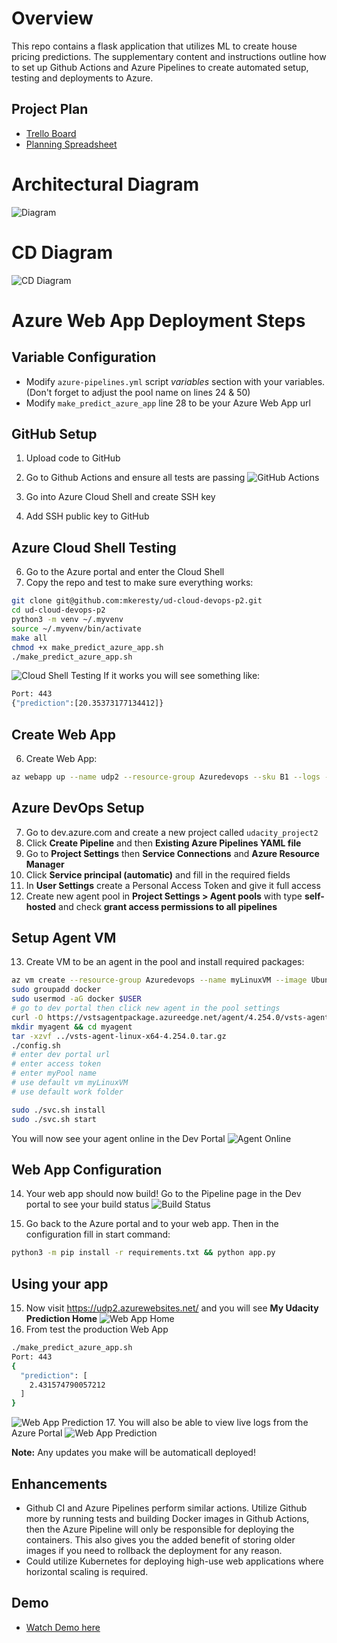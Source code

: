 # Overview

This repo contains a flask application that utilizes ML to create house pricing predictions. The supplementary content and instructions outline how to set up Github Actions and Azure Pipelines to create automated setup, testing and deployments to Azure.

## Project Plan
- [Trello Board](https://trello.com/invite/b/68042cccef3166045705d5e6/ATTIf3f09f0b617032288777c2664ce146ea5C172673/my-trello-board)
- [Planning Spreadsheet](./udacity_project_2_spreadsheet.xlsx)

# Architectural Diagram
![Diagram](./screenshots/microservices-strategy.png)

# CD Diagram
![CD Diagram](./screenshots/cd-diagram.png)


# Azure Web App Deployment Steps

## Variable Configuration
- Modify ```azure-pipelines.yml``` script *variables* section with your variables. (Don't forget to adjust the pool name on lines 24 & 50)
- Modify ```make_predict_azure_app``` line 28 to be your Azure Web App url

## GitHub Setup
1. Upload code to GitHub
2. Go to Github Actions and ensure all tests are passing
![GitHub Actions](./screenshots/ss_2_passing_gh_actions.png)

3. Go into Azure Cloud Shell and create SSH key
4. Add SSH public key to GitHub

## Azure Cloud Shell Testing
6. Go to the Azure portal and enter the Cloud Shell
5. Copy the repo and test to make sure everything works:
```bash
git clone git@github.com:mkeresty/ud-cloud-devops-p2.git
cd ud-cloud-devops-p2
python3 -m venv ~/.myvenv
source ~/.myvenv/bin/activate
make all
chmod +x make_predict_azure_app.sh
./make_predict_azure_app.sh 
```
![Cloud Shell Testing](./screenshots/ss_5_shell_test_run.png)
If it works you will see something like:
```bash
Port: 443
{"prediction":[20.35373177134412]}
```

## Create Web App
6. Create Web App:
```bash
az webapp up --name udp2 --resource-group Azuredevops --sku B1 --logs --runtime "PYTHON:3.10"
```

## Azure DevOps Setup
7. Go to dev.azure.com and create a new project called `udacity_project2`
8. Click **Create Pipeline** and then **Existing Azure Pipelines YAML file**
9. Go to **Project Settings** then **Service Connections** and **Azure Resource Manager**
10. Click **Service principal (automatic)** and fill in the required fields
11. In **User Settings** create a Personal Access Token and give it full access
12. Create new agent pool in **Project Settings > Agent pools** with type **self-hosted** and check **grant access permissions to all pipelines**

## Setup Agent VM
13. Create VM to be an agent in the pool and install required packages:
```bash
az vm create --resource-group Azuredevops --name myLinuxVM --image Ubuntu2204 --generate-ssh-keys --admin-username azureuser --public-ip-sku Standard
sudo groupadd docker
sudo usermod -aG docker $USER
# go to dev portal then click new agent in the pool settings
curl -O https://vstsagentpackage.azureedge.net/agent/4.254.0/vsts-agent-linux-x64-4.254.0.tar.gz
mkdir myagent && cd myagent
tar -xzvf ../vsts-agent-linux-x64-4.254.0.tar.gz
./config.sh
# enter dev portal url
# enter access token
# enter myPool name
# use default vm myLinuxVM
# use default work folder

sudo ./svc.sh install
sudo ./svc.sh start
```
You will now see your agent online in the Dev Portal
![Agent Online](./screenshots/ss_9_agent_online.png)


## Web App Configuration
14. Your web app should now build! Go to the Pipeline page in the Dev portal to see your build status
![Build Status](./screenshots/ss_10_deployed_app_pipeline.png)

14. Go back to the Azure portal and to your web app. Then in the configuration fill in start command:
```bash
python3 -m pip install -r requirements.txt && python app.py
```

## Using your app
15. Now visit https://udp2.azurewebsites.net/ and you will see **My Udacity Prediction Home**
![Web App Home](./screenshots/ss_12_website_update_proof.png)
16. From test the production Web App
```bash
./make_predict_azure_app.sh
Port: 443
{
  "prediction": [
    2.431574790057212
  ]
}
```
![Web App Prediction](./screenshots/ss_13_prediction_post_update.png)
17. You will also be able to view live logs from the Azure Portal
![Web App Prediction](./screenshots/ss_14_live_logs.png)


**Note:** Any updates you make will be automaticall deployed!



## Enhancements
- Github CI and Azure Pipelines perform similar actions. Utilize Github more by running tests and building Docker images in Github Actions, then the Azure Pipeline will only be responsible for deploying the containers. This also gives you the added benefit of storing older images if you need to rollback the deployment for any reason.
- Could utilize Kubernetes for deploying high-use web applications where horizontal scaling is required.

## Demo 

- [Watch Demo here](https://youtu.be/RqS0iJqFhWM)